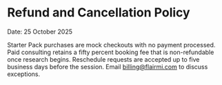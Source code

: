 # Refund and Cancellation Policy

Date: 25 October 2025

Starter Pack purchases are mock checkouts with no payment processed. Paid consulting retains a fifty percent booking fee that is non-refundable once research begins. Reschedule requests are accepted up to five business days before the session. Email billing@flairmi.com to discuss exceptions.
